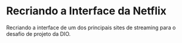 # Recriando a Interface da Netflix

Recriando a interface de um dos principais sites de streaming para o desafio de projeto da DIO.
